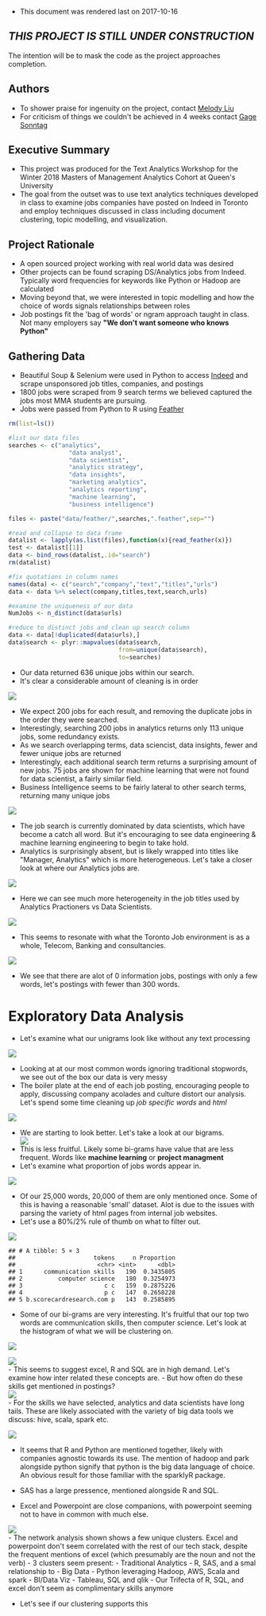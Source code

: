 -   This document was rendered last on 2017-10-16

*THIS PROJECT IS STILL UNDER CONSTRUCTION*
------------------------------------------

The intention will be to mask the code as the project approaches completion.

Authors
-------

-   To shower praise for ingenuity on the project, contact [Melody Liu](https://www.linkedin.com/in/meifei-melody-liu/)
-   For criticism of things we couldn't be achieved in 4 weeks contact [Gage Sonntag](https://www.linkedin.com/in/gage-sonntag/)

Executive Summary
-----------------

-   This project was produced for the Text Analytics Workshop for the Winter 2018 Masters of Management Analytics Cohort at Queen's University
-   The goal from the outset was to use text analytics techniques developed in class to examine jobs companies have posted on Indeed in Toronto and employ techniques discussed in class including document clustering, topic modelling, and visualization.

Project Rationale
-----------------

-   A open sourced project working with real world data was desired
-   Other projects can be found scraping DS/Analytics jobs from Indeed. Typically word frequencies for keywords like Python or Hadoop are calculated
-   Moving beyond that, we were interested in topic modelling and how the choice of words signals relationships between roles
-   Job postings fit the 'bag of words' or ngram approach taught in class. Not many employers say **"We don't want someone who knows Python"**

Gathering Data
--------------

-   Beautiful Soup & Selenium were used in Python to access [Indeed](https://www.indeed.ca/jobs?q=analytics&l=Toronto&start=10 "Indeed:Analytics Jobs in Toronto") and scrape unsponsored job titles, companies, and postings
-   1800 jobs were scraped from 9 search terms we believed captured the jobs most MMA students are pursuing.
-   Jobs were passed from Python to R using [Feather](https://blog.rstudio.com/2016/03/29/feather/ "Feather: A Fast On-Disk Format for Data Frames for R and Python, powered by Apache Arrow")

``` r
rm(list=ls())

#list our data files
searches <- c("analytics",
                 "data analyst",
                 "data scientist",
                 "analytics strategy",
                 "data insights",
                 "marketing analytics",
                 "analytics reporting",
                 "machine learning",
                 "business intelligence")

files <- paste("data/feather/",searches,".feather",sep="")

#read and collapse to data frame
datalist <- lapply(as.list(files),function(x){read_feather(x)})
test <- datalist[[1]]
data <- bind_rows(datalist,.id="search")
rm(datalist)

#fix quotations in column names
names(data) <- c("search","company","text","titles","urls")
data <- data %>% select(company,titles,text,search,urls)

#examine the uniqueness of our data
NumJobs <- n_distinct(data$urls)

#reduce to distinct jobs and clean up search column
data <- data[!duplicated(data$urls),]
data$search <- plyr::mapvalues(data$search,
                               from=unique(data$search),
                               to=searches)
```

-   Our data returned 636 unique jobs within our search.
-   It's clear a considerable amount of cleaning is in order

<img src="Figs/Jobs Found-1.png" style="display: block; margin: auto;" />

-   We expect 200 jobs for each result, and removing the duplicate jobs in the order they were searched.
-   Interestingly, searching 200 jobs in analytics returns only 113 unique jobs, some redundancy exists.
-   As we search overlapping terms, data sciencist, data insights, fewer and fewer unique jobs are returned
-   Interestingly, each additional search term returns a surprising amount of new jobs. 75 jobs are shown for machine learning that were not found for data scientist, a fairly similar field.
-   Business Intelligence seems to be fairly lateral to other search terms, returning many unique jobs

<img src="Figs/Job title frequency-1.png" style="display: block; margin: auto;" />

-   The job search is currently dominated by data scientists, which have become a catch all word. But it's encouraging to see data engineering & machine learning engineering to begin to take hold.
-   Analytics is surprisingly absent, but is likely wrapped into titles like "Manager, Analytics" which is more heterogeneous. Let's take a closer look at where our Analytics jobs are.

<img src="Figs/titles for analytics only-1.png" style="display: block; margin: auto;" />

-   Here we can see much more heterogeneity in the job titles used by Analytics Practioners vs Data Scientists.

<img src="Figs/frequent companies-1.png" style="display: block; margin: auto;" />

-   This seems to resonate with what the Toronto Job environment is as a whole, Telecom, Banking and consultancies.

<img src="Figs/Empty Jobs-1.png" style="display: block; margin: auto;" />

-   We see that there are alot of 0 information jobs, postings with only a few words, let's postings with fewer than 300 words.

Exploratory Data Analysis
=========================

-   Let's examine what our unigrams look like without any text processing

<img src="Figs/most frequent words-1.png" style="display: block; margin: auto;" />

-   Looking at at our most common words ignoring traditional stopwords, we see out of the box our data is very messy
-   The boiler plate at the end of each job posting, encouraging people to apply, discussing company acolades and culture distort our analysis. Let's spend some time cleaning up *job specific words* and *html*

<img src="Figs/Process unigrams Data-1.png" style="display: block; margin: auto;" />

-   We are starting to look better. Let's take a look at our bigrams. <img src="Figs/Process bigrams-1.png" style="display: block; margin: auto;" />
-   This is less fruitful. Likely some bi-grams have value that are less frequent. Words like **machine learning** or **project managment**
-   Let's examine what proportion of jobs words appear in.

<img src="Figs/Unigram frequency-1.png" style="display: block; margin: auto;" />

-   Of our 25,000 words, 20,000 of them are only mentioned once. Some of this is having a reasonable 'small' dataset. Alot is due to the issues with parsing the variety of html pages from internal job websites.
-   Let's use a 80%/2% rule of thumb on what to filter out.

<img src="Figs/unnamed-chunk-1-1.png" style="display: block; margin: auto;" />

    ## # A tibble: 5 × 3
    ##                      tokens     n Proportion
    ##                       <chr> <int>      <dbl>
    ## 1      communication skills   190  0.3435805
    ## 2          computer science   180  0.3254973
    ## 3                       c c   159  0.2875226
    ## 4                       p c   147  0.2658228
    ## 5 b.scorecardresearch.com p   143  0.2585895

-   Some of our bi-grams are very interesting. It's fruitful that our top two words are communication skills, then computer science. Let's look at the histogram of what we will be clustering on.

<img src="Figs/unnamed-chunk-3-1.png" style="display: block; margin: auto;" />

<img src="Figs/skills mentioned-1.png" style="display: block; margin: auto;" /> - This seems to suggest excel, R and SQL are in high demand. Let's examine how inter related these concepts are. - But how often do these skills get mentioned in postings? <img src="Figs/frequency of skills-1.png" style="display: block; margin: auto;" /> - For the skills we have selected, analytics and data scientists have long tails. These are likely associated with the variety of big data tools we discuss: hive, scala, spark etc.

<img src="Figs/pairwise skills-1.png" style="display: block; margin: auto;" />

-   It seems that R and Python are mentioned together, likely with companies agnostic towards its use. The mention of hadoop and park alongside python signify that python is the big data language of choice. An obvious result for those familiar with the sparklyR package.

-   SAS has a large pressence, mentioned alongside R and SQL.

-   Excel and Powerpoint are close companions, with powerpoint seeming not to have in common with much else.

<img src="Figs/pairwise correlation-1.png" style="display: block; margin: auto;" /> - The network analysis shown shows a few unique clusters. Excel and powerpoint don't seem correlated with the rest of our tech stack, despite the frequent mentions of excel (which presumably are the noun and not the verb) - 3 clusters seem present: - Traditional Analytics - R, SAS, and a smal relationship to - Big Data - Python leveraging Hadoop, AWS, Scala and spark - BI/Data Viz - Tableau, SQL and qlik - Our Trifecta of R, SQL, and excel don't seem as complimentary skills anymore

-   Let's see if our clustering supports this
